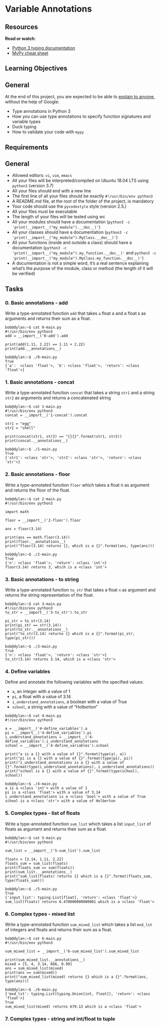 # Variable Annotations
## Resources

**Read or watch**:
- [Python 3 typing documentation](https://docs.python.org/3/library/typing.html)
- [MyPy cheat sheet](https://mypy.readthedocs.io/en/latest/cheat_sheet_py3.html)

## Learning Objectives
## General
At the end of this project, you are expected to be able to [explain to anyone](), without the help of Google:

- Type annotations in Python 3
- How you can use type annotations to specify function signatures and variable types
- Duck typing
- How to validate your code with ```mypy```

## Requirements
## General
- Allowed editors: ```vi```, ```vim```, ```emacs```
- All your files will be interpreted/compiled on Ubuntu 18.04 LTS using ```python3``` (version 3.7)
- All your files should end with a new line
- The first line of all your files should be exactly ```#!/usr/bin/env python3```
- A README.md file, at the root of the folder of the project, is mandatory
- Your code should use the ```pycodestyle``` style (version 2.5.)
- All your files must be executable
- The length of your files will be tested using wc
- All your modules should have a documentation (```python3 -c 'print(__import__("my_module").__doc__)'```)
- All your classes should have a documentation (```python3 -c 'print(__import__("my_module").MyClass.__doc__)'```)
- All your functions (inside and outside a class) should have a documentation (```python3 -c 'print(__import__("my_module").my_function.__doc__)'``` and ```python3 -c 'print(__import__("my_module").MyClass.my_function.__doc__)'```)
- A documentation is not a simple word, it’s a real sentence explaining what’s the purpose of the module, class or method (the length of it will be verified)

## Tasks
### 0. Basic annotations - add
Write a type-annotated function ```add``` that takes ```a``` float a and a float ```b``` as arguments and returns their sum as a float.
```
bob@dylan:~$ cat 0-main.py
#!/usr/bin/env python3
add = __import__('0-add').add

print(add(1.11, 2.22) == 1.11 + 2.22)
print(add.__annotations__)

bob@dylan:~$ ./0-main.py
True
{'a':  <class 'float'>, 'b': <class 'float'>, 'return': <class 'float'>}
```

### 1. Basic annotations - concat
Write a type-annotated function ```concat``` that takes a string ```str1``` and a string ```str2``` as arguments and returns a concatenated string
```
bob@dylan:~$ cat 1-main.py
#!/usr/bin/env python3
concat = __import__('1-concat').concat

str1 = "egg"
str2 = "shell"

print(concat(str1, str2) == "{}{}".format(str1, str2))
print(concat.__annotations__)

bob@dylan:~$ ./1-main.py
True
{'str1': <class 'str'>, 'str2': <class 'str'>, 'return': <class 'str'>}
```

### 2. Basic annotations - floor
Write a type-annotated function ```floor``` which takes a float n as argument and returns the floor of the float.
```
bob@dylan:~$ cat 2-main.py
#!/usr/bin/env python3

import math

floor = __import__('2-floor').floor

ans = floor(3.14)

print(ans == math.floor(3.14))
print(floor.__annotations__)
print("floor(3.14) returns {}, which is a {}".format(ans, type(ans)))

bob@dylan:~$ ./2-main.py
True
{'n': <class 'float'>, 'return': <class 'int'>}
floor(3.14) returns 3, which is a <class 'int'>
```

### 3. Basic annotations - to string
Write a type-annotated function ```to_str``` that takes a float ```n``` as argument and returns the string representation of the float.
```
bob@dylan:~$ cat 3-main.py
#!/usr/bin/env python3
to_str = __import__('3-to_str').to_str

pi_str = to_str(3.14)
print(pi_str == str(3.14))
print(to_str.__annotations__)
print("to_str(3.14) returns {} which is a {}".format(pi_str, type(pi_str)))

bob@dylan:~$ ./3-main.py
True
{'n': <class 'float'>, 'return': <class 'str'>}
to_str(3.14) returns 3.14, which is a <class 'str'>
```

### 4. Define variables
Define and annotate the following variables with the specified values:

- ```a```, an integer with a value of 1
- ```pi```, a float with a value of 3.14
- ```i_understand_annotations```, a boolean with a value of True
- ```school```, a string with a value of “Holberton”
```
bob@dylan:~$ cat 4-main.py
#!/usr/bin/env python3

a = __import__('4-define_variables').a
pi = __import__('4-define_variables').pi
i_understand_annotations = __import__('4-define_variables').i_understand_annotations
school = __import__('4-define_variables').school

print("a is a {} with a value of {}".format(type(a), a))
print("pi is a {} with a value of {}".format(type(pi), pi))
print("i_understand_annotations is a {} with a value of {}".format(type(i_understand_annotations), i_understand_annotations))
print("school is a {} with a value of {}".format(type(school), school))

bob@dylan:~$ ./4-main.py
a is a <class 'int'> with a value of 1
pi is a <class 'float'> with a value of 3.14
i_understand_annotations is a <class 'bool'> with a value of True
school is a <class 'str'> with a value of Holberton
```

### 5. Complex types - list of floats
Write a type-annotated function ```sum_list``` which takes a list ```input_list``` of floats as argument and returns their sum as a float.
```
bob@dylan:~$ cat 5-main.py
#!/usr/bin/env python3

sum_list = __import__('5-sum_list').sum_list

floats = [3.14, 1.11, 2.22]
floats_sum = sum_list(floats)
print(floats_sum == sum(floats))
print(sum_list.__annotations__)
print("sum_list(floats) returns {} which is a {}".format(floats_sum, type(floats_sum)))

bob@dylan:~$ ./5-main.py
True
{'input_list': typing.List[float], 'return': <class 'float'>}
sum_list(floats) returns 6.470000000000001 which is a <class 'float'>
```

### 6. Complex types - mixed list
Write a type-annotated function ```sum_mixed_list``` which takes a list ```mxd_lst``` of integers and floats and returns their sum as a float.
```
bob@dylan:~$ cat 6-main.py
#!/usr/bin/env python3

sum_mixed_list = __import__('6-sum_mixed_list').sum_mixed_list

print(sum_mixed_list.__annotations__)
mixed = [5, 4, 3.14, 666, 0.99]
ans = sum_mixed_list(mixed)
print(ans == sum(mixed))
print("sum_mixed_list(mixed) returns {} which is a {}".format(ans, type(ans)))

bob@dylan:~$ ./6-main.py
{'mxd_lst': typing.List[typing.Union[int, float]], 'return': <class 'float'>}
True
sum_mixed_list(mixed) returns 679.13 which is a <class 'float'>
```

### 7. Complex types - string and int/float to tuple
